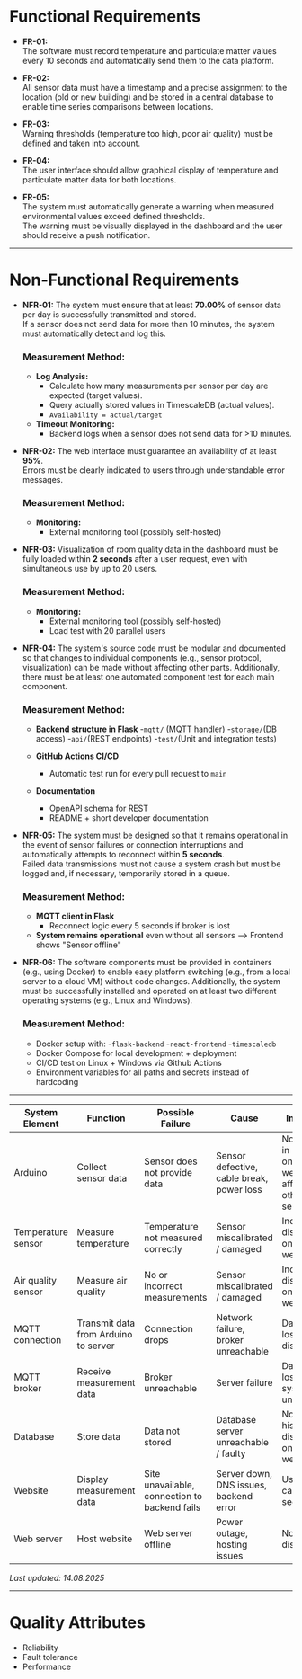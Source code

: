 # Functional Requirements

- **FR-01:**  
  The software must record temperature and particulate matter values every 10 seconds and automatically send them to the data platform.

- **FR-02:**  
  All sensor data must have a timestamp and a precise assignment to the location (old or new building) and be stored in a central database to enable time series comparisons between locations.

- **FR-03:**  
  Warning thresholds (temperature too high, poor air quality) must be defined and taken into account.

- **FR-04:**  
  The user interface should allow graphical display of temperature and particulate matter data for both locations.

- **FR-05:**  
  The system must automatically generate a warning when measured environmental values exceed defined thresholds.  
  The warning must be visually displayed in the dashboard and the user should receive a push notification.

---

# Non-Functional Requirements

- **NFR-01:** The system must ensure that at least **70.00%** of sensor data per day is successfully transmitted and stored.  
  If a sensor does not send data for more than 10 minutes, the system must automatically detect and log this.

  ### Measurement Method:
  - **Log Analysis:**
      - Calculate how many measurements per sensor per day are expected (target values).
      - Query actually stored values in TimescaleDB (actual values).
      - `Availability = actual/target`
  - **Timeout Monitoring:**
      - Backend logs when a sensor does not send data for >10 minutes.

- **NFR-02:** The web interface must guarantee an availability of at least **95%**.  
  Errors must be clearly indicated to users through understandable error messages.

  ### Measurement Method:
  - **Monitoring:**
    - External monitoring tool (possibly self-hosted)
  
- **NFR-03:** Visualization of room quality data in the dashboard must be fully loaded within **2 seconds** after a user request, even with simultaneous use by up to 20 users.

  ### Measurement Method:
  - **Monitoring:**
    - External monitoring tool (possibly self-hosted)
    - Load test with 20 parallel users

- **NFR-04:** The system's source code must be modular and documented so that changes to individual components (e.g., sensor protocol, visualization) can be made without affecting other parts. Additionally, there must be at least one automated component test for each main component.

  ### Measurement Method:
  - **Backend structure in Flask**
      -`mqtt/` (MQTT handler)
      -`storage/`(DB access)
      -`api/`(REST endpoints)
      -`test/`(Unit and integration tests)
  - **GitHub Actions CI/CD**
      - Automatic test run for every pull request to `main`

  - **Documentation**
      - OpenAPI schema for REST
      - README + short developer documentation
        
- **NFR-05:** The system must be designed so that it remains operational in the event of sensor failures or connection interruptions and automatically attempts to reconnect within **5 seconds**.  
  Failed data transmissions must not cause a system crash but must be logged and, if necessary, temporarily stored in a queue.

  ### Measurement Method:
  - **MQTT client in Flask**
    - Reconnect logic every 5 seconds if broker is lost
  - **System remains operational** even without all sensors --> Frontend shows "Sensor offline"
 
- **NFR-06:** The software components must be provided in containers (e.g., using Docker) to enable easy platform switching (e.g., from a local server to a cloud VM) without code changes. Additionally, the system must be successfully installed and operated on at least two different operating systems (e.g., Linux and Windows).

  ### Measurement Method:
  - Docker setup with:
      -`flask-backend`
      -`react-frontend`
      -`timescaledb`
  - Docker Compose for local development + deployment
  - CI/CD test on Linux + Windows via Github Actions
  - Environment variables for all paths and secrets instead of hardcoding


---


| **System Element**        | **Function**                                | **Possible Failure**                       | **Cause**                                | **Impact**                             |
|--------------------------|---------------------------------------------|--------------------------------------------|------------------------------------------|----------------------------------------|
| Arduino                  | Collect sensor data                         | Sensor does not provide data               | Sensor defective, cable break, power loss| No data in DB / on website, affects other sensors |
| Temperature sensor       | Measure temperature                         | Temperature not measured correctly         | Sensor miscalibrated / damaged           | Incorrect display on website           |
| Air quality sensor       | Measure air quality                         | No or incorrect measurements               | Sensor miscalibrated / damaged           | Incorrect display on website           |
| MQTT connection          | Transmit data from Arduino to server        | Connection drops                           | Network failure, broker unreachable      | Data loss / no display                 |
| MQTT broker              | Receive measurement data                    | Broker unreachable                         | Server failure                           | Data lost, system unusable             |
| Database                 | Store data                                  | Data not stored                            | Database server unreachable / faulty      | No history / display on website        |
| Website                  | Display measurement data                    | Site unavailable, connection to backend fails| Server down, DNS issues, backend error   | User cannot see data                   |
| Web server               | Host website                                | Web server offline                         | Power outage, hosting issues             | No data display                        |

_Last updated: 14.08.2025_

---
# Quality Attributes 
- Reliability
- Fault tolerance
- Performance